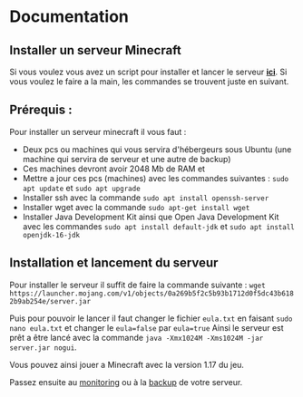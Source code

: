 # Documentation 

## Installer un serveur Minecraft

Si vous voulez vous avez un script pour installer et lancer le serveur **[ici](https://github.com/Enrick1234/ServeurMinecraft/blob/main/script/lancementserv.sh)**. 
Si vous voulez le faire a la main, les commandes se trouvent juste en suivant.

## Prérequis : 

Pour installer un serveur minecraft il vous faut :
- Deux pcs ou machines qui vous servira d'hébergeurs sous Ubuntu (une machine qui servira de serveur et une autre de backup)
- Ces machines devront avoir 2048 Mb de RAM et 
- Mettre a jour ces pcs (machines) avec les commandes suivantes : ```sudo apt update``` et `sudo apt upgrade`
- Installer ssh avec la commande `sudo apt install openssh-server`
- Installer wget avec la commande `sudo apt-get install wget`
- Installer Java Development Kit ainsi que Open Java Development Kit avec les commandes `sudo apt install default-jdk` et `sudo apt install openjdk-16-jdk`

## Installation et lancement du serveur 

Pour installer le serveur il suffit de faire la commande suivante : `wget https://launcher.mojang.com/v1/objects/0a269b5f2c5b93b1712d0f5dc43b6182b9ab254e/server.jar`

Puis pour pouvoir le lancer il faut changer le fichier `eula.txt` en faisant ``sudo nano eula.txt`` et changer le ``eula=false`` par ``eula=true``
Ainsi le serveur est prêt a être lancé avec la commande `java -Xmx1024M -Xms1024M -jar server.jar nogui`.


Vous pouvez ainsi jouer a Minecraft avec la version 1.17 du jeu.

Passez ensuite au [monitoring](https://github.com/Enrick1234/ServeurMinecraft/blob/main/monitoring.md) ou à la [backup](https://github.com/Enrick1234/ServeurMinecraft/blob/main/backup.md) de votre serveur. 
